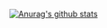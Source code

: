 [![Anurag's github stats](https://github-readme-stats.vercel.app/api?username=kuri8ive&count_private=true&show_icons=true)](https://github.com/anuraghazra/github-readme-stats)



<!--
**kuri8ive/kuri8ive** is a ✨ _special_ ✨ repository because its `README.md` (this file) appears on your GitHub profile.

[![Top Langs](https://github-readme-stats.vercel.app/api/top-langs/?username=kuri8ive&hide=jupyter%20notebook&layout=compact)](https://github.com/anuraghazra/github-readme-stats)


Here are some ideas to get you started:

- 🔭 I’m currently working on ...
- 🌱 I’m currently learning ...
- 👯 I’m looking to collaborate on ...
- 🤔 I’m looking for help with ...
- 💬 Ask me about ...
- 📫 How to reach me: ...
- 😄 Pronouns: ...
- ⚡ Fun fact: ...
-->
